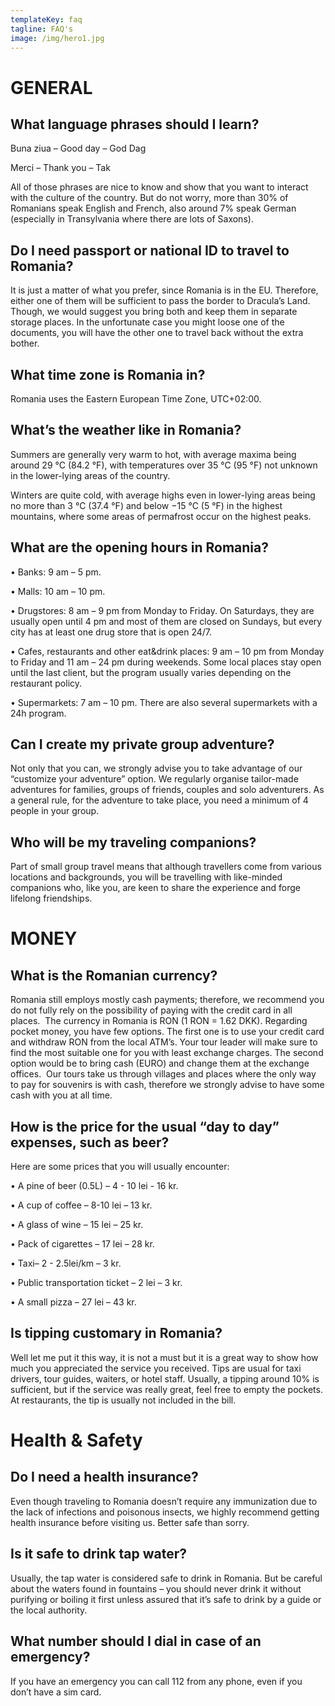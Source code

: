 ```yaml
---
templateKey: faq
tagline: FAQ's
image: /img/hero1.jpg
---
```

# GENERAL

## What language phrases should I learn? 

Buna ziua – Good day – God Dag

Merci – Thank you – Tak

All of those phrases are nice to know and show that you want to interact with the culture of the country. But do not worry, more than 30% of Romanians speak English and French, also around 7% speak German (especially in Transylvania where there are lots of Saxons).

## Do I need passport or national ID to travel to Romania?

It is just a matter of what you prefer, since Romania is in the EU. Therefore, either one of them will be sufficient to pass the border to Dracula’s Land. Though, we would suggest you bring both and keep them in separate storage places. In the unfortunate case you might loose one of the documents, you will have the other one to travel back without the extra bother.

## What time zone is Romania in?

Romania uses the Eastern European Time Zone, UTC+02:00.

## What’s the weather like in Romania?

Summers are generally very warm to hot, with average maxima being around 29 °C (84.2 °F), with temperatures over 35 °C (95 °F) not unknown in the lower-lying areas of the country. 

Winters are quite cold, with average highs even in lower-lying areas being no more than 3 °C (37.4 °F) and below −15 °C (5 °F) in the highest mountains, where some areas of permafrost occur on the highest peaks.

## What are the opening hours in Romania?

• Banks: 9 am – 5 pm.

• Malls: 10 am – 10 pm.

• Drugstores: 8 am – 9 pm from Monday to Friday. On Saturdays, they are usually open until 4 pm and most of them are closed on Sundays, but every city has at least one drug store that is open 24/7.

• Cafes, restaurants and other eat&drink places: 9 am – 10 pm from Monday to Friday and 11 am – 24 pm during weekends. Some local places stay open until the last client, but the program usually varies depending on the restaurant policy.

• Supermarkets: 7 am – 10 pm. There are also several supermarkets with a 24h program.

## Can I create my private group adventure?

Not only that you can, we strongly advise you to take advantage of our “customize your adventure” option. We regularly organise tailor-made adventures for families, groups of friends, couples and solo adventurers. As a general rule, for the adventure to take place, you need a minimum of 4 people in your group. 

## Who will be my traveling companions?

Part of small group travel means that although travellers come from various locations and backgrounds, you will be travelling with like-minded companions who, like you, are keen to share the experience and forge lifelong friendships.



# MONEY

## What is the Romanian currency?

Romania still employs mostly cash payments; therefore, we recommend you do not fully rely on the possibility of paying with the credit card in all places.  The currency in Romania is RON (1 RON = 1.62 DKK). Regarding pocket money, you have few options. The first one is to use your credit card and withdraw RON from the local ATM’s. Your tour leader will make sure to find the most suitable one for you with least exchange charges. The second option would be to bring cash (EURO) and change them at the exchange offices.  Our tours take us through villages and places where the only way to pay for souvenirs is with cash, therefore we strongly advise to have some cash with you at all time.

## How is the price for the usual “day to day” expenses, such as beer?

Here are some prices that you will usually encounter:

• A pine of beer (0.5L) – 4 - 10 lei - 16 kr.

• A cup of coffee – 8-10 lei – 13 kr.

• A glass of wine – 15 lei – 25 kr.

• Pack of cigarettes – 17 lei – 28 kr.

• Taxi– 2 - 2.5lei/km – 3 kr.

• Public transportation ticket – 2 lei – 3 kr.

• A small pizza – 27 lei – 43 kr.

## Is tipping customary in Romania?

Well let me put it this way, it is not a must but it is a great way to show how much you appreciated the service you received. Tips are usual for taxi drivers, tour guides, waiters, or hotel staff. Usually, a tipping around 10% is sufficient, but if the service was really great, feel free to empty the pockets. At restaurants, the tip is usually not included in the bill.



# Health & Safety

## Do I need a health insurance?

Even though traveling to Romania doesn’t require any immunization due to the lack of infections and poisonous insects, we highly recommend getting health insurance before visiting us. Better safe than sorry.

## Is it safe to drink tap water?

Usually, the tap water is considered safe to drink in Romania. But be careful about the waters found in fountains – you should never drink it without purifying or boiling it first unless assured that it’s safe to drink by a guide or the local authority.

## What number should I dial in case of an emergency?

If you have an emergency you can call 112 from any phone, even if you don’t have a sim card.
